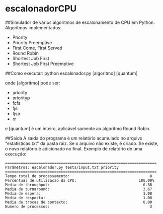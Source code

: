 # escalonadorCPU

##Simulador de vários algoritmos de escalonamento de CPU em Python.
Algoritmos implementados:
- Priority
- Priority Preemptive
- First Come, First Served
- Round Robin
- Shortest Job First
- Shortest Job First Preemptive

##Como executar:
    python escalonador.py [algoritmo] [quantum]

onde [algoritmo] pode ser:
- priority
- priorityp
- fcfs
- fjs
- fjsp
- rr

e [quantum] é um inteiro, aplicável somente ao algoritmo Round Robin.

##Saída
A saída do programa é um relatório acumulado no arquivo "estatisticas.txt" da pasta raiz. Se o arquivo não existe, é criado. Se existe, o novo relatório é adicionado no final.
Exemplo de relatório de uma execução:
````
==================================================================== 
Parâmetros: escalonador.py tests/input.txt priority
====================================================================
Tempo total de processamento:                                    8
Percentual de utilizacao da CPU:                            100.00%
Media de throughput:                                          0.38
Media de turnaround:                                          3.67
Media de espera:                                              1.00
Media de resposta:                                            1.00
Media de trocas de contexto:                                  0.00
Numero de processos:                                             3
````
